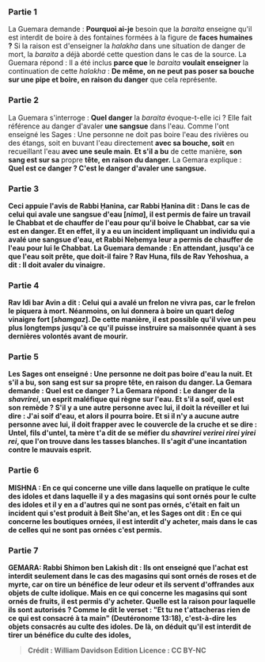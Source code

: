
### Partie 1
La Guemara demande : <b>Pourquoi ai-je</b> besoin que la <i>baraita</i> enseigne qu'il est interdit de boire à des fontaines formées à la figure de <b>faces humaines ?</b> Si la raison est d'enseigner la <i>halakha</i> dans une situation de danger de mort, la <i>baraita</i> a déjà abordé cette question dans le cas de la source. La Guemara répond : Il a été inclus <b>parce que</b> le <i>baraita</i> <b>voulait enseigner</b> la continuation de cette <i>halakha</i> : <b>De même, on ne peut pas poser sa bouche sur une pipe et boire, en raison du danger</b> que cela représente.

### Partie 2
La Guemara s'interroge : <b>Quel danger</b> la <i>baraita</i> évoque-t-elle ici ? Elle fait référence au danger d'avaler <b>une sangsue</b> dans l'eau. Comme l'ont enseigné les Sages : Une personne ne doit pas boire l'eau des rivières ou des étangs, soit</b> en buvant l'eau directement <b>avec sa bouche, soit</b> en recueillant l'eau <b>avec une seule main</b>. <b>Et s'il a bu</b> de cette manière, <b>son sang est sur sa</b> propre <b>tête, en raison du danger.</b> La Gemara explique : <b>Quel est ce <b>danger ?</b> C'est <b>le danger d'avaler <b>une sangsue.</b>

### Partie 3
Ceci <b>appuie</b> l'avis de <b>Rabbi Ḥanina, car Rabbi Ḥanina dit :</b> Dans le cas de <b>celui qui avale une sangsue d'eau [<i>nima</i>],</b> il est <b>permis de</b> faire un travail le Chabbat et de <b>chauffer de l'eau pour qu'il</b> boive <b>le Chabbat,</b> car sa vie est en danger. <b>Et</b> en effet, il y a eu <b>un incident impliquant un individu qui a avalé une sangsue d'eau, et Rabbi Neḥemya leur a permis</b> de <b>chauffer de l'eau pour lui le Chabbat.</b> La Guemara demande : <b>En attendant,</b> jusqu'à ce que l'eau soit prête, que doit-il faire ? <b>Rav Huna, fils de Rav Yehoshua, a dit : Il doit avaler du vinaigre.</b>

### Partie 4
<b>Rav Idi bar Avin a dit : Celui qui a avalé un frelon ne vivra pas,</b> car le frelon le piquera à mort. <b>Néanmoins, on lui donnera à boire un quart de</b><i>log</i> <b>vinaigre fort [<i>shamgaz</i>].</b> De cette manière, <b>il est possible qu'il vive</b> un <b>peu</b> plus longtemps <b>jusqu'à ce qu'il puisse instruire sa maisonnée</b> quant à ses dernières volontés avant de mourir.

### Partie 5
<b>Les Sages ont enseigné : Une personne ne doit pas boire d'eau la nuit. Et s'il a bu, son sang est sur sa</b> propre <b>tête, en raison du danger.</b> La Gemara demande : <b>Quel est ce <b>danger ?</b> La Gemara répond : <b>Le danger de</b> la <b><i>shavrirei</i>,</b> un esprit maléfique qui règne sur l'eau. <b>Et s'il a soif, quel est son remède ? S'il y a une autre</b> personne <b>avec lui, il doit la réveiller et lui dire : J'ai soif d'eau,</b> et alors il pourra boire. <b>Et si</b> il n'y a <b>aucune autre personne</b> avec lui, <b>il doit frapper avec le couvercle de la cruche et se dire : Untel, fils d'untel, ta mère t'a dit</b> de <b>se méfier</b> du <b><i>shavrirei verirei rirei yirei rei</i>,</b> que l'on trouve <b>dans les tasses blanches.</b> Il s'agit d'une incantation contre le mauvais esprit.

### Partie 6
<strong>MISHNA :</strong> En ce qui concerne <b>une ville dans laquelle on pratique le culte des idoles</b> et dans laquelle il y a des magasins qui sont ornés</b> pour le culte des idoles <b>et</b> il y en a d'autres <b>qui ne sont pas ornés, c'était</b> en fait <b>un incident</b> qui s'est produit <b>à Beit She'an, et les Sages ont dit : </b> En ce qui concerne <b>les boutiques ornées</b>, il est <b>interdit</b> d'y acheter, <b>mais</b> dans le cas de <b>celles qui ne sont pas ornées</b> c'est <b>permis. </b>

### Partie 7
<strong>GEMARA:</strong> <b>Rabbi Shimon ben Lakish dit : Ils ont enseigné</b> que l'achat est interdit <b>seulement</b> dans le cas des magasins qui sont <b>ornés de roses et de myrte, car on tire un bénéfice de</b> leur <b>odeur</b> et ils servent d'offrandes aux objets de culte idolique. <b>Mais</b> en ce qui concerne les magasins qui sont <b>ornés de fruits,</b> il est <b>permis</b> d'y acheter. <b>Quelle est la raison</b> pour laquelle ils sont autorisés ? <b>Comme le dit le verset : "Et tu ne t'attacheras rien de ce qui est consacré à ta main"</b> (Deutéronome 13:18), c'est-à-dire les objets consacrés au culte des idoles. De là, on déduit qu'il est <b>interdit</b> de <b>tirer un bénéfice</b> du culte des idoles,

>Crédit : William Davidson Edition
>Licence : CC BY-NC